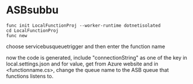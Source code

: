 # ASBsubbu

```
func init LocalFunctionProj --worker-runtime dotnetisolated
cd LocalFunctionProj
func new 
```

choose servicebusqueuetrigger
and then enter the function name 

now the code is generated, include "connectionString" as one of the key in local.settings.json and for value, get from Azure website
and in <functionname.cs>, change the queue name to the ASB queue that functions listens to. 
